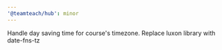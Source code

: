 ```yaml
---
'@teamteach/hub': minor
---
```


Handle day saving time for course's timezone. Replace luxon library with date-fns-tz

